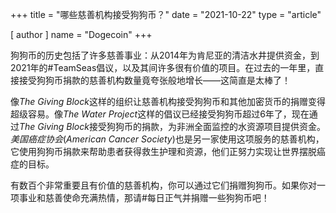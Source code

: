 +++
title = "哪些慈善机构接受狗狗币？"
date = "2021-10-22"
type = "article"

[ author ]
  name = "Dogecoin"
+++

狗狗币的历史包括了许多慈善事业：从2014年为肯尼亚的清洁水井提供资金，到2021年的#TeamSeas倡议，以及其间许多很有价值的项目。在过去的一年里，直接接受狗狗币捐款的慈善机构数量竟夸张般地增长——这简直是太棒了！

像*The Giving Block*这样的组织让慈善机构接受狗狗币和其他加密货币的捐赠变得超级容易。像*The Water Project*这样的倡议已经接受狗狗币超过6年了，现在通过*The Giving Block*接受狗狗币的捐款，为非洲全面监控的水资源项目提供资金。*美国癌症协会*(*American Cancer Society*)也是另一家使用这项服务的慈善机构，它使用狗狗币捐款来帮助患者获得救生护理和资源，他们正努力实现让世界摆脱癌症的目标。

有数百个非常重要且有价值的慈善机构，你可以通过它们捐赠狗狗币。如果你对一项事业和慈善使命充满热情，那请#每日正气并捐赠一些狗狗币吧！
